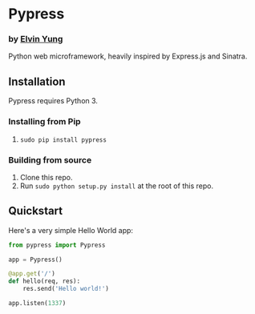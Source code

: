 # Pypress
### by [Elvin Yung](https://github.com/elvinyung)

Python web microframework, heavily inspired by Express.js and Sinatra. 

## Installation
Pypress requires Python 3.

### Installing from Pip
1. `sudo pip install pypress`

### Building from source
1. Clone this repo.
2. Run `sudo python setup.py install` at the root of this repo.

## Quickstart
Here's a very simple Hello World app:

```python
from pypress import Pypress

app = Pypress()

@app.get('/')
def hello(req, res):
    res.send('Hello world!')

app.listen(1337)
```

